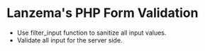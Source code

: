 # Lanzema's PHP Form Validation

- Use filter_input function to sanitize all input values.
- Validate all input for the server side.
